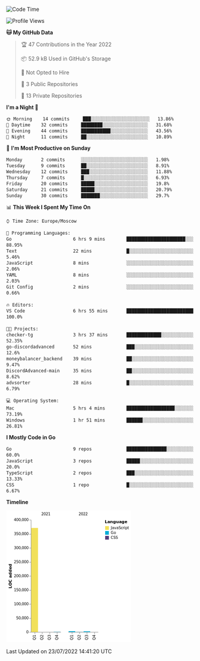 <!--START_SECTION:waka-->
![Code Time](http://img.shields.io/badge/Code%20Time-391%20hrs%2049%20mins-blue)

![Profile Views](http://img.shields.io/badge/Profile%20Views-0-blue)

**🐱 My GitHub Data** 

> 🏆 47 Contributions in the Year 2022
 > 
> 📦 52.9 kB Used in GitHub's Storage 
 > 
> 🚫 Not Opted to Hire
 > 
> 📜 3 Public Repositories 
 > 
> 🔑 13 Private Repositories  
 > 
**I'm a Night 🦉** 

```text
🌞 Morning    14 commits     ███░░░░░░░░░░░░░░░░░░░░░░   13.86% 
🌆 Daytime    32 commits     ████████░░░░░░░░░░░░░░░░░   31.68% 
🌃 Evening    44 commits     ███████████░░░░░░░░░░░░░░   43.56% 
🌙 Night      11 commits     ██░░░░░░░░░░░░░░░░░░░░░░░   10.89%

```
📅 **I'm Most Productive on Sunday** 

```text
Monday       2 commits      ░░░░░░░░░░░░░░░░░░░░░░░░░   1.98% 
Tuesday      9 commits      ██░░░░░░░░░░░░░░░░░░░░░░░   8.91% 
Wednesday    12 commits     ███░░░░░░░░░░░░░░░░░░░░░░   11.88% 
Thursday     7 commits      █░░░░░░░░░░░░░░░░░░░░░░░░   6.93% 
Friday       20 commits     █████░░░░░░░░░░░░░░░░░░░░   19.8% 
Saturday     21 commits     █████░░░░░░░░░░░░░░░░░░░░   20.79% 
Sunday       30 commits     ███████░░░░░░░░░░░░░░░░░░   29.7%

```


📊 **This Week I Spent My Time On** 

```text
⌚︎ Time Zone: Europe/Moscow

💬 Programming Languages: 
Go                       6 hrs 9 mins        ██████████████████████░░░   88.95% 
Text                     22 mins             █░░░░░░░░░░░░░░░░░░░░░░░░   5.46% 
JavaScript               8 mins              ░░░░░░░░░░░░░░░░░░░░░░░░░   2.06% 
YAML                     8 mins              ░░░░░░░░░░░░░░░░░░░░░░░░░   2.03% 
Git Config               2 mins              ░░░░░░░░░░░░░░░░░░░░░░░░░   0.66%

🔥 Editors: 
VS Code                  6 hrs 55 mins       █████████████████████████   100.0%

🐱‍💻 Projects: 
checker-tg               3 hrs 37 mins       █████████████░░░░░░░░░░░░   52.35% 
go-discordadvanced       52 mins             ███░░░░░░░░░░░░░░░░░░░░░░   12.6% 
moneybalancer_backend    39 mins             ██░░░░░░░░░░░░░░░░░░░░░░░   9.47% 
DiscordAdvanced-main     35 mins             ██░░░░░░░░░░░░░░░░░░░░░░░   8.62% 
advsorter                28 mins             █░░░░░░░░░░░░░░░░░░░░░░░░   6.79%

💻 Operating System: 
Mac                      5 hrs 4 mins        ██████████████████░░░░░░░   73.19% 
Windows                  1 hr 51 mins        ██████░░░░░░░░░░░░░░░░░░░   26.81%

```

**I Mostly Code in Go** 

```text
Go                       9 repos             ███████████████░░░░░░░░░░   60.0% 
JavaScript               3 repos             █████░░░░░░░░░░░░░░░░░░░░   20.0% 
TypeScript               2 repos             ███░░░░░░░░░░░░░░░░░░░░░░   13.33% 
CSS                      1 repo              █░░░░░░░░░░░░░░░░░░░░░░░░   6.67%

```


**Timeline**

![Chart not found](https://raw.githubusercontent.com/jeezft/jeezft/main/charts/bar_graph.png) 


 Last Updated on 23/07/2022 14:41:20 UTC
<!--END_SECTION:waka-->
